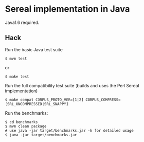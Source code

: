 Sereal implementation in Java
=============================

Java1.6 required.

Hack
----

Run the basic Java test suite

    $ mvn test

or

    $ make test

Run the full compatibility test suite (builds and uses the Perl Sereal
implementation)

    $ make compat CORPUS_PROTO_VER=[1|2] CORPUS_COMPRESS=[SRL_UNCOMPRESSED|SRL_SNAPPY]

Run the benchmarks:

    $ cd benchmarks
    $ mvn clean package
    # use java -jar target/benchmarks.jar -h for detailed usage
    $ java -jar target/benchmarks.jar
